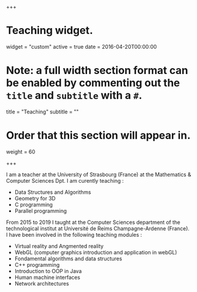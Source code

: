 +++
# Teaching widget.
widget = "custom"
active = true
date = 2016-04-20T00:00:00

# Note: a full width section format can be enabled by commenting out the `title` and `subtitle` with a `#`.
title = "Teaching"
subtitle = ""

# Order that this section will appear in.
weight = 60

+++

I am a teacher at the University of Strasbourg (France) at the Mathematics & Computer Sciences Dpt. I am curently teaching :

- Data Structures and Algorithms
- Geometry for 3D
- C programming
- Parallel programming

From 2015 to 2019 I taught at the Computer Sciences department of the technological institut at Université de Reims Champagne-Ardenne (France).
I have been involved in the following teaching modules :

- Virtual reality and Angmented reality
- WebGL (computer graphics introduction and application in webGL)
- Fondamental algorithms and data structures
- C++ programming
- Introduction to OOP in Java
- Human machine interfaces
- Network architectures
